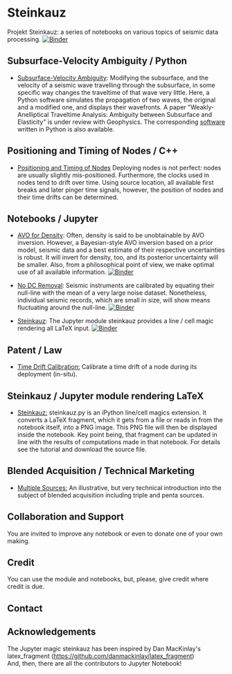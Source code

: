 # Steinkauz

Projekt Steinkauz: a series of notebooks on various topics of seismic data processing.
[![Binder](https://mybinder.org/badge_logo.svg)](https://mybinder.org/v2/gh/bjornrommel/steinkauz/master)  

## Subsurface-Velocity Ambiguity / Python

- [Subsurface-Velocity Ambiguity](https://github.com/bjornrommel/steinkauz/tree/master/project/ambiguity):
Modifying the subsurface, and the velocity of a seismic wave travelling through the subsurface, in some specific way changes the traveltime of that wave very little. Here, a Python software simulates the propagation of two waves, the original and a modified one, and displays their wavefronts. A paper "Weakly-Anelliptical Traveltime Analysis: Ambiguity between Subsurface and Elasticity" is under review with Geophysics. The corresponding [software](https://github.com/bjornrommel/steinkauz/tree/master/project/ambiguity/ambiguity-as_used_for_manuscript.py) written in Python is also available.

## Positioning and Timing of Nodes / C++

- [Positioning and Timing of Nodes](https://github.com/bjornrommel/steinkauz/tree/master/project/position_time)
Deploying nodes is not perfect: nodes are usually slightly mis-positioned. Furthermore, the clocks used in nodes tend to drift over time. Using source location, all available first breaks and later pinger time signals, however, the position of nodes and their time drifts can be determined.  

## Notebooks / Jupyter

- [AVO for Density](https://github.com/bjornrommel/steinkauz/tree/master/project/avo_for_density):
Often, density is said to be unobtainable by AVO inversion. However, a Bayesian-style AVO inversion based on a prior model, seismic data and a best estimate of their respective uncertainties is robust. It will invert for density, too, and its posterior uncertainty will be smaller. Also, from a philosophical point of view, we make optimal use of all available information.
[![Binder](https://mybinder.org/badge_logo.svg)](https://mybinder.org/v2/gh/bjornrommel/steinkauz/master?labpath=%2Fproject%2Favo_for_density%2Favo_for_density.ipynb)

- [No DC Removal](https://github.com/bjornrommel/steinkauz/tree/master/project/no_dc_removal): 
Seismic instruments are calibrated by equating their null-line with the mean of a very large noise dataset. Nonetheless, individual seismic records, which are small in size, will show means fluctuating around the null-line. 
[![Binder](https://mybinder.org/badge_logo.svg)](https://mybinder.org/v2/gh/bjornrommel/steinkauz/master?filepath=project/no_dc_removal/no_dc_removal.ipynb)

- [Steinkauz](https://github.com/bjornrommel/steinkauz/tree/master/project/steinkauz):
The Jupyter module steinkauz provides a line / cell magic rendering all LaTeX input.
[![Binder](https://mybinder.org/badge_logo.svg)](https://mybinder.org/v2/gh/bjornrommel/steinkauz/master?labpath=project%2Fsteinkauz%2Ftutorial.ipynb)

## Patent / Law

- [Time Drift Calibration:](https://github.com/bjornrommel/steinkauz/tree/master/project/time_drift_calibration)
Calibrate a time drift of a node during its deployment (in-situ). 

## Steinkauz / Jupyter module rendering LaTeX

- [Steinkauz:](https://github.com/bjornrommel/steinkauz/tree/master/project/steinkauz)
steinkauz.py is an iPython line/cell magics extension. It converts a LaTeX fragment, which it gets from a file or reads in from the notebook itself, into a PNG image. This PNG file will then be displayed inside the notebook. Key point being, that fragment can be updated in line with the results of computations made in that notebook. For details see the tutorial and download the source file.

## Blended Acquisition / Technical Marketing
- [Multiple Sources:](https://github.com/bjornrommel/steinkauz/tree/master/project/blended_acquisition)
An illustrative, but very technical introduction into the subject of blended acquisition including triple and penta sources.

## Collaboration and Support
 
You are invited to improve any notebook or even to donate one of your own making.

## Credit  

You can use the module and notebooks, but, please, give credit where credit is due.   

## Contact  

## Acknowledgements  

The Jupyter magic steinkauz has been inspired by Dan MacKinlay's latex_fragment (https://github.com/danmackinlay/latex_fragment)  
And, then, there are all the contributors to Jupyter Notebook!

